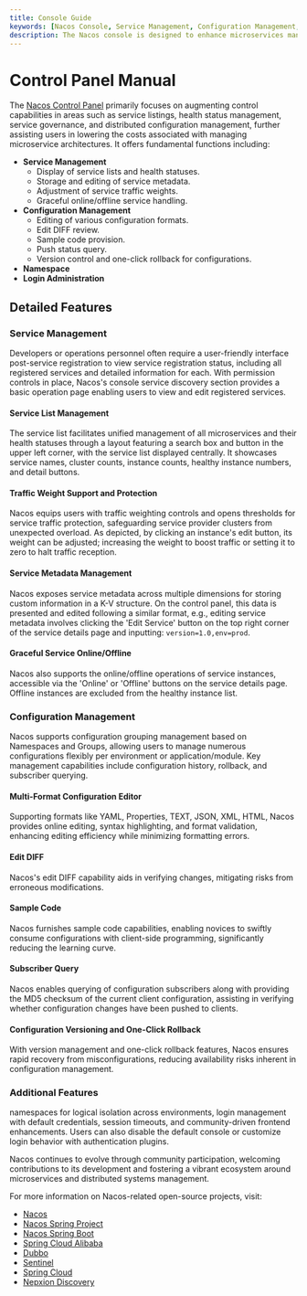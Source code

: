 ```yaml
---
title: Console Guide
keywords: [Nacos Console, Service Management, Configuration Management, Namespace Management, Login Management, Microservices Governance, Distributed Configuration]
description: The Nacos console is designed to enhance microservices management, encompassing service list monitoring, health status control, traffic weight adjustment, multi-format configuration editing with version control, namespace isolation, and secure login mechanisms, streamlining service governance and configuration management while reducing operational overhead.
---
```


# Control Panel Manual

The [Nacos Control Panel](http://console.nacos.io/nacos/index.html) primarily focuses on augmenting control capabilities in areas such as service listings, health status management, service governance, and distributed configuration management, further assisting users in lowering the costs associated with managing microservice architectures. It offers fundamental functions including:

- **Service Management**
  - Display of service lists and health statuses.
  - Storage and editing of service metadata.
  - Adjustment of service traffic weights.
  - Graceful online/offline service handling.
- **Configuration Management**
  - Editing of various configuration formats.
  - Edit DIFF review.
  - Sample code provision.
  - Push status query.
  - Version control and one-click rollback for configurations.
- **Namespace**
- **Login Administration**

## Detailed Features

### Service Management

Developers or operations personnel often require a user-friendly interface post-service registration to view service registration status, including all registered services and detailed information for each. With permission controls in place, Nacos's console service discovery section provides a basic operation page enabling users to view and edit registered services.

#### Service List Management

The service list facilitates unified management of all microservices and their health statuses through a layout featuring a search box and button in the upper left corner, with the service list displayed centrally. It showcases service names, cluster counts, instance counts, healthy instance numbers, and detail buttons.

#### Traffic Weight Support and Protection

Nacos equips users with traffic weighting controls and opens thresholds for service traffic protection, safeguarding service provider clusters from unexpected overload. As depicted, by clicking an instance's edit button, its weight can be adjusted; increasing the weight to boost traffic or setting it to zero to halt traffic reception.

#### Service Metadata Management

Nacos exposes service metadata across multiple dimensions for storing custom information in a K-V structure. On the control panel, this data is presented and edited following a similar format, e.g., editing service metadata involves clicking the 'Edit Service' button on the top right corner of the service details page and inputting: `version=1.0,env=prod`.

#### Graceful Service Online/Offline

Nacos also supports the online/offline operations of service instances, accessible via the 'Online' or 'Offline' buttons on the service details page. Offline instances are excluded from the healthy instance list.

### Configuration Management

Nacos supports configuration grouping management based on Namespaces and Groups, allowing users to manage numerous configurations flexibly per environment or application/module. Key management capabilities include configuration history, rollback, and subscriber querying.

#### Multi-Format Configuration Editor

Supporting formats like YAML, Properties, TEXT, JSON, XML, HTML, Nacos provides online editing, syntax highlighting, and format validation, enhancing editing efficiency while minimizing formatting errors.

#### Edit DIFF

Nacos's edit DIFF capability aids in verifying changes, mitigating risks from erroneous modifications.

#### Sample Code

Nacos furnishes sample code capabilities, enabling novices to swiftly consume configurations with client-side programming, significantly reducing the learning curve.

#### Subscriber Query

Nacos enables querying of configuration subscribers along with providing the MD5 checksum of the current client configuration, assisting in verifying whether configuration changes have been pushed to clients.

#### Configuration Versioning and One-Click Rollback

With version management and one-click rollback features, Nacos ensures rapid recovery from misconfigurations, reducing availability risks inherent in configuration management.

### Additional Features

 namespaces for logical isolation across environments, login management with default credentials, session timeouts, and community-driven frontend enhancements. Users can also disable the default console or customize login behavior with authentication plugins.

Nacos continues to evolve through community participation, welcoming contributions to its development and fostering a vibrant ecosystem around microservices and distributed systems management.

For more information on Nacos-related open-source projects, visit:

- [Nacos](https://github.com/alibaba/nacos)
- [Nacos Spring Project](https://github.com/nacos-group/nacos-spring-project)
- [Nacos Spring Boot](https://github.com/nacos-group/nacos-spring-boot-project)
- [Spring Cloud Alibaba](https://github.com/spring-cloud-incubator/spring-cloud-alibaba)
- [Dubbo](https://github.com/apache/dubbo)
- [Sentinel](https://github.com/alibaba/Sentinel)
- [Spring Cloud](https://projects.spring.io/spring-cloud/)
- [Nepxion Discovery](https://github.com/Nepxion/Discovery)